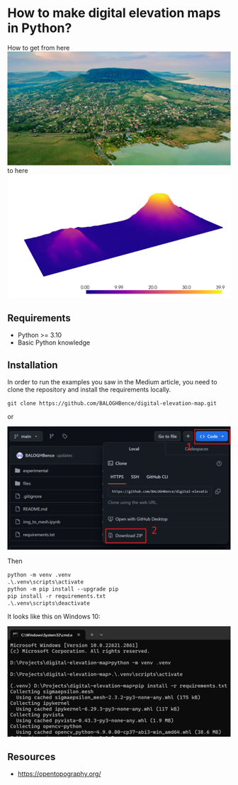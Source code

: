 # How to make digital elevation maps in Python?

How to get from here
![image](files/badacsony.png)
to here
![image](files/dem_pyvista.png)

## Requirements

- Python >= 3.10
- Basic Python knowledge

## Installation

In order to run the examples you saw in the Medium article, you need to clone the repository and install the requirements locally.

```console
git clone https://github.com/BALOGHBence/digital-elevation-map.git
```

or

![image](files/image.png)

Then

```console
python -m venv .venv
.\.venv\scripts\activate
python -m pip install --upgrade pip
pip install -r requirements.txt
.\.venv\scripts\deactivate
```

It looks like this on Windows 10:

![alt text](files/install_venv.png)

## Resources

- <https://opentopography.org/>
